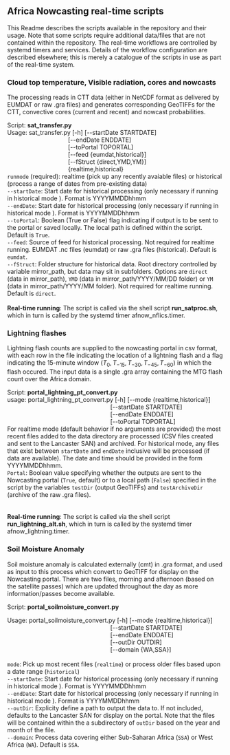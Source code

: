 ## Africa Nowcasting real-time scripts

This Readme describes the scripts available in the repository and their usage. Note that some scripts require additional data/files that are not contained within the repository. The real-time workflows are controlled by systemd timers and services. Details of the workflow configuration are described elsewhere; this is merely a catalogue of the scripts in use as part of the real-time system. 

### Cloud top temperature, Visible radiation, cores and nowcasts

The processing reads in CTT data (either in NetCDF format as delivered by EUMDAT or raw .gra files) and generates corresponding GeoTIFFs for the CTT, convective cores (current and recent) and nowcast probabilities. 

Script: **sat_transfer.py** <br />
Usage: sat_transfer.py [-h] [--startDate STARTDATE]<br />
&nbsp;&nbsp;&nbsp;&nbsp;&nbsp;&nbsp;&nbsp;&nbsp;&nbsp;&nbsp;&nbsp;&nbsp;&nbsp;&nbsp;&nbsp;&nbsp;&nbsp;&nbsp;&nbsp;&nbsp;&nbsp;&nbsp;&nbsp;&nbsp;&nbsp;&nbsp;&nbsp;&nbsp;&nbsp;&nbsp;&nbsp;&nbsp;&nbsp;&nbsp;&nbsp; [--endDate ENDDATE]<br />
&nbsp;&nbsp;&nbsp;&nbsp;&nbsp;&nbsp;&nbsp;&nbsp;&nbsp;&nbsp;&nbsp;&nbsp;&nbsp;&nbsp;&nbsp;&nbsp;&nbsp;&nbsp;&nbsp;&nbsp;&nbsp;&nbsp;&nbsp;&nbsp;&nbsp;&nbsp;&nbsp;&nbsp;&nbsp;&nbsp;&nbsp;&nbsp;&nbsp;&nbsp;&nbsp; 
                       [--toPortal TOPORTAL]<br />
&nbsp;&nbsp;&nbsp;&nbsp;&nbsp;&nbsp;&nbsp;&nbsp;&nbsp;&nbsp;&nbsp;&nbsp;&nbsp;&nbsp;&nbsp;&nbsp;&nbsp;&nbsp;&nbsp;&nbsp;&nbsp;&nbsp;&nbsp;&nbsp;&nbsp;&nbsp;&nbsp;&nbsp;&nbsp;&nbsp;&nbsp;&nbsp;&nbsp;&nbsp;&nbsp;  [--feed {eumdat,historical}]<br />
&nbsp;&nbsp;&nbsp;&nbsp;&nbsp;&nbsp;&nbsp;&nbsp;&nbsp;&nbsp;&nbsp;&nbsp;&nbsp;&nbsp;&nbsp;&nbsp;&nbsp;&nbsp;&nbsp;&nbsp;&nbsp;&nbsp;&nbsp;&nbsp;&nbsp;&nbsp;&nbsp;&nbsp;&nbsp;&nbsp;&nbsp;&nbsp;&nbsp;&nbsp;&nbsp; 
                       [--fStruct {direct,YMD,YM}]<br />
&nbsp;&nbsp;&nbsp;&nbsp;&nbsp;&nbsp;&nbsp;&nbsp;&nbsp;&nbsp;&nbsp;&nbsp;&nbsp;&nbsp;&nbsp;&nbsp;&nbsp;&nbsp;&nbsp;&nbsp;&nbsp;&nbsp;&nbsp;&nbsp;&nbsp;&nbsp;&nbsp;&nbsp;&nbsp;&nbsp;&nbsp;&nbsp;&nbsp;&nbsp;&nbsp; 
                       {realtime,historical}<br />
`runmode` (required): realtime (pick up any recently avaiable files) or historical (process a range of dates from pre-existing data)<br />
`--startDate`: Start date for historical processing (only necessary if running in historical mode ). Format is  YYYYMMDDhhmm<br />
`--endDate`: Start date for historical processing (only necessary if running in historical mode ). Format is YYYYMMDDhhmm<br />
`--toPortal`: Boolean (True or False) flag indicating if output is to be sent to the portal or saved locally. The local path is defined within the script. Default is `True`.<br />
`--feed`: Source of feed for historical processing. Not required for realtime running. EUMDAT .nc files (eumdat) or raw .gra files (historical). Default is `eumdat`.<br />
`--fStruct`: Folder structure for historical data. Root directory controlled by variable mirror_path, but data may sit in subfolders. Options are `direct` (data in mirror_path), `YMD` (data in mirror_path/YYYY/MM/DD folder) or `YM` (data in mirror_path/YYYY/MM folder). Not required for realtime running. Default is `direct`.<br />
<br />
**Real-time running**: The script is called via the shell script **run_satproc.sh**, which in turn is called by the systemd timer afnow_nflics.timer.


### Lightning flashes

Lightning flash counts are supplied to the nowcasting portal in csv format, with each row in the file indicating the location of a lightning flash and a flag indicating the 15-minute window ($T_0, T_{-15}, T_{-30}, T_{-45}, T_{-60}$) in which the flash occured. The input data is a single .gra array containing the MTG flash count over the Africa domain. 

Script: **portal_lightning_pt_convert.py** <br />
usage: portal_lightning_pt_convert.py [-h] [--mode {realtime,historical}]<br />
&nbsp;&nbsp;&nbsp;&nbsp;&nbsp;&nbsp;&nbsp;&nbsp;&nbsp;&nbsp;&nbsp;&nbsp;&nbsp;&nbsp;&nbsp;&nbsp;&nbsp;&nbsp;&nbsp;&nbsp;&nbsp;&nbsp;&nbsp;&nbsp;&nbsp;&nbsp;&nbsp;&nbsp;&nbsp;&nbsp;&nbsp;&nbsp;&nbsp;&nbsp;&nbsp;&nbsp;&nbsp;&nbsp;&nbsp;&nbsp;&nbsp;&nbsp;&nbsp;&nbsp;&nbsp;&nbsp;&nbsp;&nbsp;&nbsp;&nbsp;&nbsp;&nbsp;&nbsp;&nbsp;&nbsp;&nbsp;&nbsp;&nbsp;&nbsp;&nbsp;&nbsp;[--startDate STARTDATE]<br />
&nbsp;&nbsp;&nbsp;&nbsp;&nbsp;&nbsp;&nbsp;&nbsp;&nbsp;&nbsp;&nbsp;&nbsp;&nbsp;&nbsp;&nbsp;&nbsp;&nbsp;&nbsp;&nbsp;&nbsp;&nbsp;&nbsp;&nbsp;&nbsp;&nbsp;&nbsp;&nbsp;&nbsp;&nbsp;&nbsp;&nbsp;&nbsp;&nbsp;&nbsp;&nbsp;&nbsp;&nbsp;&nbsp;&nbsp;&nbsp;&nbsp;&nbsp;&nbsp;&nbsp;&nbsp;&nbsp;&nbsp;&nbsp;&nbsp;&nbsp;&nbsp;&nbsp;&nbsp;&nbsp;&nbsp;&nbsp;&nbsp;&nbsp;&nbsp;&nbsp;
                                      [--endDate ENDDATE]<br />
&nbsp;&nbsp;&nbsp;&nbsp;&nbsp;&nbsp;&nbsp;&nbsp;&nbsp;&nbsp;&nbsp;&nbsp;&nbsp;&nbsp;&nbsp;&nbsp;&nbsp;&nbsp;&nbsp;&nbsp;&nbsp;&nbsp;&nbsp;&nbsp;&nbsp;&nbsp;&nbsp;&nbsp;&nbsp;&nbsp;&nbsp;&nbsp;&nbsp;&nbsp;&nbsp;&nbsp;&nbsp;&nbsp;&nbsp;&nbsp;&nbsp;&nbsp;&nbsp;&nbsp;&nbsp;&nbsp;&nbsp;&nbsp;&nbsp;&nbsp;&nbsp;&nbsp;&nbsp;&nbsp;&nbsp;&nbsp;&nbsp;&nbsp;&nbsp;&nbsp;
                                      [--toPortal TOPORTAL]<br />
For realtime mode (default behavior if no arguments are provided) the most recent files added to the data directory are processed (CSV files created and sent to the Lancaster SAN) and archived. For historical mode, any files that exist between `startDate` and `endDate` inclusive will be processed (if data are available). The date and time should be provided in the form YYYYMMDDhhmm. <br />
`Portal`: Boolean value specifying whether the outputs are sent to the Nowcasting portal (`True`, default) or to a local path (`False`) specified in the script by the variables `testDir` (output GeoTIFFs) and `testArchiveDir` (archive of the raw .gra files). <br />
<br /><br />
**Real-time running**: The script is called via the shell script **run_lightning_alt.sh**, which in turn is called by the systemd timer afnow_lightning.timer.

### Soil Moisture Anomaly

Soil moisture anomaly is calculated externally (cmt) in .gra format, and used as input to this process which convert to GeoTIFF for display on the Nowcasting portal. There are two files, morning and afternoon (based on the satellite passes) which are updated throughout the day as more information/passes become available. 

Script: **portal_soilmoisture_convert.py**<br />

Usage:  portal_soilmoisture_convert.py [-h] [--mode {realtime,historical}]<br />&nbsp;&nbsp;&nbsp;&nbsp;&nbsp;&nbsp;&nbsp;&nbsp;&nbsp;&nbsp;&nbsp;&nbsp;&nbsp;&nbsp;&nbsp;&nbsp;&nbsp;&nbsp;&nbsp;&nbsp;&nbsp;&nbsp;&nbsp;&nbsp;&nbsp;&nbsp;&nbsp;&nbsp;&nbsp;&nbsp;&nbsp;&nbsp;&nbsp;&nbsp;&nbsp;&nbsp;&nbsp;&nbsp;&nbsp;&nbsp;&nbsp;&nbsp;&nbsp;&nbsp;&nbsp;&nbsp;&nbsp;&nbsp;&nbsp;&nbsp;&nbsp;&nbsp;&nbsp;&nbsp;&nbsp;&nbsp;&nbsp;&nbsp;&nbsp;&nbsp;&nbsp;[--startDate STARTDATE]<br />&nbsp;&nbsp;&nbsp;&nbsp;&nbsp;&nbsp;&nbsp;&nbsp;&nbsp;&nbsp;&nbsp;&nbsp;&nbsp;&nbsp;&nbsp;&nbsp;&nbsp;&nbsp;&nbsp;&nbsp;&nbsp;&nbsp;&nbsp;&nbsp;&nbsp;&nbsp;&nbsp;&nbsp;&nbsp;&nbsp;&nbsp;&nbsp;&nbsp;&nbsp;&nbsp;&nbsp;&nbsp;&nbsp;&nbsp;&nbsp;&nbsp;&nbsp;&nbsp;&nbsp;&nbsp;&nbsp;&nbsp;&nbsp;&nbsp;&nbsp;&nbsp;&nbsp;&nbsp;&nbsp;&nbsp;&nbsp;&nbsp;&nbsp;&nbsp;&nbsp;&nbsp;[--endDate ENDDATE]<br />&nbsp;&nbsp;&nbsp;&nbsp;&nbsp;&nbsp;&nbsp;&nbsp;&nbsp;&nbsp;&nbsp;&nbsp;&nbsp;&nbsp;&nbsp;&nbsp;&nbsp;&nbsp;&nbsp;&nbsp;&nbsp;&nbsp;&nbsp;&nbsp;&nbsp;&nbsp;&nbsp;&nbsp;&nbsp;&nbsp;&nbsp;&nbsp;&nbsp;&nbsp;&nbsp;&nbsp;&nbsp;&nbsp;&nbsp;&nbsp;&nbsp;&nbsp;&nbsp;&nbsp;&nbsp;&nbsp;&nbsp;&nbsp;&nbsp;&nbsp;&nbsp;&nbsp;&nbsp;&nbsp;&nbsp;&nbsp;&nbsp;&nbsp;&nbsp;&nbsp;&nbsp;[--outDir OUTDIR]<br />&nbsp;&nbsp;&nbsp;&nbsp;&nbsp;&nbsp;&nbsp;&nbsp;&nbsp;&nbsp;&nbsp;&nbsp;&nbsp;&nbsp;&nbsp;&nbsp;&nbsp;&nbsp;&nbsp;&nbsp;&nbsp;&nbsp;&nbsp;&nbsp;&nbsp;&nbsp;&nbsp;&nbsp;&nbsp;&nbsp;&nbsp;&nbsp;&nbsp;&nbsp;&nbsp;&nbsp;&nbsp;&nbsp;&nbsp;&nbsp;&nbsp;&nbsp;&nbsp;&nbsp;&nbsp;&nbsp;&nbsp;&nbsp;&nbsp;&nbsp;&nbsp;&nbsp;&nbsp;&nbsp;&nbsp;&nbsp;&nbsp;&nbsp;&nbsp;&nbsp;&nbsp;[--domain {WA,SSA}]<br /><br />
`mode`: Pick up most recent files (`realtime`) or process older files based upon a date range (`historical`)<br />
`--startDate`: Start date for historical processing (only necessary if running in historical mode ). Format is  YYYYMMDDhhmm<br />
`--endDate`: Start date for historical processing (only necessary if running in historical mode ). Format is YYYYMMDDhhmm<br />
`--outDir`: Explicity define a path to output the data to. If not included, defaults to the Lancaster SAN for display on the portal. Note that the files will be contained within the a subdirectory of `outDir` based on the year and month of the file. <br />
`--domain`: Process data covering either Sub-Saharan Africa (`SSA`) or West Africa (`WA`). Default is `SSA`.<br />